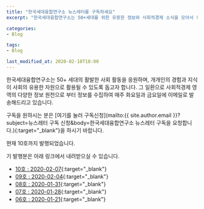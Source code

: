 ```yaml
---
title: "한국세대융합연구소 뉴스레터를 구독하세요"
excerpt: "한국세대융합연구소는 50+세대를 위한 유용한 정보와 사회적경제 소식을 모아서 뉴스레터로 발행합니다."

categories:
- Blog

tags:
- Blog

last_modified_at: 2020-02-10T18:00
---
```


한국세대융합연구소는 50+ 세대의 활발한 사회 활동을 응원하며, 개개인의 경험과 지식이 사회의 유용한 자원으로 활용될 수 있도록 돕고자 합니다. 그 일환으로 사회적경제 영역의 다양한 정보 원천으로 부터 정보를 수집하여 매주 화요일과 금요일에 이메일로 발송해드리고 있습니다.

구독을 원하시는 분은 [여기를 눌러 구독신청](mailto:{{ site.author.email }}?subject=뉴스레터 구독 신청&body=한국세대융합연구소 뉴스레터 구독을 요청합니다.){:target="_blank"}을 하시기 바랍니다.

현재 10호까지 발행되었습니다.

기 발행분은 아래 링크에서 내려받으실 수 있습니다.
 * [10호 : 2020-02-07](https://drive.google.com/uc?id=1fYEfJwdKamhR-GtbWF9CcOx-rdE6vkPH){:target="_blank"}
 * [09호 : 2020-02-04](https://drive.google.com/uc?id=1C3P3A95QrdbZH23N_RdCbgi5HNIYNLBm){:target="_blank"}
 * [08호 : 2020-01-31](https://drive.google.com/uc?id=1WbXoqW9jTg2T4jWUHepmPIHrVimkKxj-){:target="_blank"}
 * [07호 : 2020-01-28](https://drive.google.com/uc?id=1UMfh1IaqibIwuaFrs7UHPCNbR2hTTkrC){:target="_blank"}
 * [06호 : 2020-01-21](https://drive.google.com/uc?id=1J69DDw_bJ80K-GrClVtp9Uwt0P7Sk1eK){:target="_blank"}
